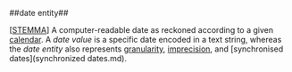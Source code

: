 ##date entity##

\[[STEMMA](SOURCES.md#STEMMA)\] A computer-readable date as reckoned according to a given [calendar](calendar.md). A *date value* is a specific date encoded in a text string, whereas the *date entity* also represents [granularity](granularity.md), [imprecision](imprecision.md), and [synchronised dates](synchronized dates.md).
